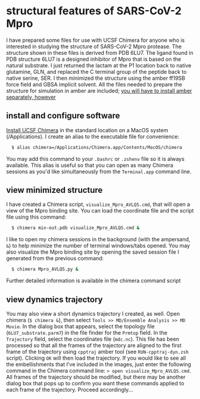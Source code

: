 # structural features of SARS-CoV-2 Mpro

I have prepared some files for use with UCSF Chimera for anyone who is interested in
studying the structure of SARS-CoV-2 Mpro protease. The structure shown in these files
is derived from PDB 6LU7. The ligand found in PDB structure 6LU7 is a designed inhibitor
of Mpro that is based on the natural substrate. I just returned the lactam at the P1
location back to native glutamine, GLN, and replaced the C terminal group of the peptide
back to native serine, SER. I then minimized the structure using the amber ff19SB force
field and GBSA implicit solvent. All the files needed to prepare the structure for
simulation in amber are included; [you will have to install amber separately,
however](https://anaconda.org/conda-forge/ambertools)

## install and configure software
[Install UCSF Chimera](https://www.cgl.ucsf.edu/chimera/download.html) in the standard
location on a MacOS system (/Applications). I create an alias to the executable file for
convenience:

```bash
  $ alias chimera=/Applications/Chimera.app/Contents/MacOS/chimera
```

You may add this command to your `.bashrc` or `.zshenv` file so it is always available.
This alias is useful so that you can open as many Chimera sessions as you'd like
simultaneously from the `Terminal.app` command line.

## view minimized structure
I have created a Chimera script, `visualize_Mpro_AVLQS.cmd`, that will open a view of
the Mpro binding site. You can load the coordinate file and the script file using this
command:

```bash
  $ chimera min-out.pdb visualize_Mpro_AVLQS.cmd &
```

I like to open my chimera sessions in the background (with the ampersand, `&`) to help
minimize the number of terminal windows/tabs opened. You may also visualize the Mpro
binding site by opening the saved session file I generated from the previous command:

```bash
  $ chimera Mpro_AVLQS.py &
```

Further detailed information is available in the chimera command script

## view dynamics trajectory
You may also view a short dynamics trajectory I created, as well. Open chimera (`$ chimera &`),
then select `Tools >> MD/Ensemble Analysis >> MD Movie`. In the dialog box that appears,
select the topology file (`6LU7_substrate.parm7`) in the file finder for the `Prmtop` field.
In the `Trajectory` field, select the coordinates file (`mdc.nc`). This file has been
processed so that all the frames of the trajectory are aligned to the first frame of
the trajectory using `cpptraj` amber tool (see `RUN-cpptraj-dyn.zsh` script). Clicking
`OK` will then load the trajectory. If you would like to see all the embellishments
that I've included in the images, just enter the following command in the Chimera
command line: `> open visualize_Mpro_AVLQS.cmd`. All frames of the trajectory should
be modified, but there may be another dialog box that pops up to confirm you want these
commands applied to each frame of the trajectory. Proceed accordingly...

